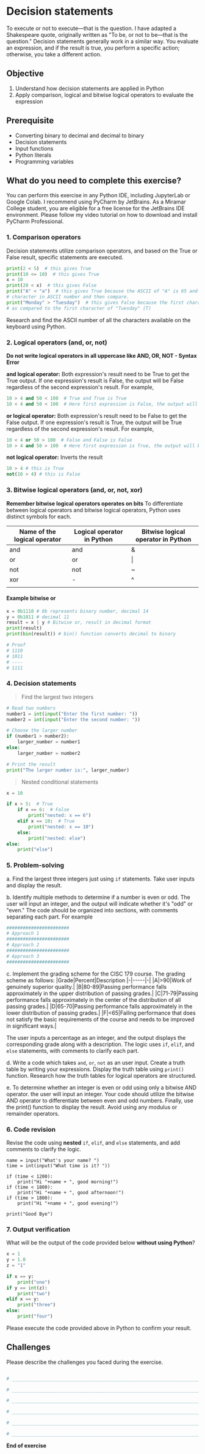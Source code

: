 # Decision statements

To execute or not to execute—that is the question. I have adapted a Shakespeare quote, originally written as "To be, or not to be—that is the question." Decision statements generally work in a similar way. You evaluate an expression, and if the result is true, you perform a specific action; otherwise, you take a different action.

## Objective

1. Understand how decision statements are applied in Python
2. Apply comparison, logical and bitwise logical operators to evaluate the expression

## Prerequisite

- Converting binary to decimal and decimal to binary
- Decision statements
- Input functions
- Python literals
- Programming variables

## What do you need to complete this exercise?

You can perform this exercise in any Python IDE, including JupyterLab or Google Colab.
I recommend using PyCharm by JetBrains. As a Miramar College student, you are eligible for a free license for the JetBrains IDE environment. 
Please follow my video tutorial on how to download and install PyCharm Professional. 

### 1. Comparison operators
Decision statements utilize comparison operators, and based on the True or False result, specific statements are executed.

```python
print(2 < 5)  # this gives True
print(10 <= 10)  # this gives True
x = 10 
print(20 < x)  # this gives False
print("A" < "a")  # this gives True because the ASCII of "A" is 65 and "a" is 97. The Python interpreter converts the
# character in ASCII number and then compare.
print("Monday" > "Tuesday")  # this gives False because the first character of "Monday" (M) has a lower ASCII value
# as compared to the first character of "Tuesday" (T)
```

Research and find the ASCII number of all the characters available on the keyboard using Python.

### 2. Logical operators (and, or, not)
**Do not write logical operators in all uppercase like AND, OR, NOT - Syntax Error**

**and logical operator:** Both expression's result need to be True to get the True output. 
If one expression's result is False, the output will be False regardless of the second expression's result. For example,

``` python
10 > 4 and 50 < 100  # True and True is True
10 < 4 and 50 < 100  # Here first expression is False, the output will be False
```
**or logical operator:** Both expression's result need to be False to get the False output. 
If one expression's result is True, the output will be True regardless of the second expression's result. For example,

``` python
10 < 4 or 50 > 100  # False and False is False
10 > 4 and 50 > 100  # Here first expression is True, the output will be True
```
**not logical operator:** Inverts the result
```python
10 > 4 # this is True
not(10 > 4) # this is False
```

### 3. Bitwise logical operators (and, or, not, xor)
**Remember bitwise logical operators operates on bits**
To differentiate between logical operators and bitwise logical operators, Python uses distinct symbols for each.

| Name of the logical operator | Logical operator in Python | Bitwise logical operator in Python |
| ---------------------------- | -------------------------- | ---------------------------------- |
| and                          | and                        | &                                  |
| or                           | or                         | \|                                 |
| not                          | not                        | ~                                  |
| xor                          | -                          | ^                                  |
|                              |                            |                                    |

#### Example bitwise or
```python
x = 0b1110 # 0b represents binary number, decimal 14
y = 0b1011 # decimal 11
result = x | y # Bitwise or, result in decimal format
print(result)
print(bin(result)) # bin() function converts decimal to binary

# Proof
# 1110
# 1011
# ----
# 1111
```

### 4. Decision statements

> Find the largest two integers

```python
# Read two numbers
number1 = int(input("Enter the first number: "))
number2 = int(input("Enter the second number: "))

# Choose the larger number
if (number1 > number2):
    larger_number = number1
else:
    larger_number = number2

# Print the result
print("The larger number is:", larger_number)

```

> Nested conditional statements

```python
x = 10

if x > 5:  # True
    if x == 6:  # False
        print("nested: x == 6")
    elif x == 10:  # True
        print("nested: x == 10")
    else:
        print("nested: else")
else:
    print("else")

```


### 5. Problem-solving
a. Find the largest three integers just using ```if``` statements. Take user inputs and display the result. 

b. Identify multiple methods to determine if a number is even or odd. The user will input an integer, and the output will indicate whether it's "odd" or "even." The code should be organized into sections, with comments separating each part. For example

```python
#######################
# Approach 1
#######################
# Approach 2
#######################
# Approach 3
#######################
```
c. Implement the grading scheme for the CISC 179 course. The grading scheme as follows:
|Grade|Percent|Description
|-|-----|-|
|A|>90|Work of genuinely superior quality.|
|B|80-89|Passing performance falls approximately in the upper distribution of passing grades.|
|C|71-79|Passing performance falls approximately in the center of the distribution of all passing grades.|
|D|65-70|Passing performance falls approximately in the lower distribution of passing grades.|
|F|<65|Failing performance that does not satisfy the basic requirements of the course and needs to be improved in significant ways.|

The user inputs a percentage as an integer, and the output displays the corresponding grade along with a description. The logic uses ```if```, ```elif```, and ```else``` statements, with comments to clarify each part.

d. Write a code which takes ```and```, ```or```, ```not``` as an user input. Create a truth table by writing your expressions. Display the truth table using ```print()``` function. Research how the truth tables for logical operators are structured.

e. To determine whether an integer is even or odd using only a bitwise AND operator. the user will input an integer. Your code should utilize the bitwise AND operator to differentiate between even and odd numbers. Finally, use the print() function to display the result. Avoid using any modulus or remainder operators.


### 6. Code revision
Revise the code using **nested** ```if```, ```elif```, and ```else``` statements, and add comments to clarify the logic.
```
name = input("What's your name? ")
time = int(input("What time is it? "))

if (time < 1200):
    print("Hi "+name + ", good morning!")
if (time < 1800):
    print("Hi "+name + ", good afternoon!")
if (time > 1800):
    print("Hi "+name + ", good evening!")

print("Good Bye")
```

### 7. Output verification
What will be the output of the code provided below **without using Python**?
```python
x = 1
y = 1.0
z = "1"

if x == y:
    print("one")
if y == int(z):
    print("two")
elif x == y:
    print("three")
else:
    print("four")
```
Please execute the code provided above in Python to confirm your result.

## Challenges

Please describe the challenges you faced during the exercise.

```python

# _________________________________________________________________________________________________

# _________________________________________________________________________________________________

# _________________________________________________________________________________________________

# _________________________________________________________________________________________________

# _________________________________________________________________________________________________

# _________________________________________________________________________________________________

```

**End of exercise**

